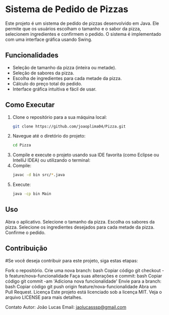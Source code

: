 # Sistema de Pedido de Pizzas

Este projeto é um sistema de pedido de pizzas desenvolvido em Java. Ele permite que os usuários escolham o tamanho e o sabor da pizza, selecionem ingredientes e confirmem o pedido. O sistema é implementado com uma interface gráfica usando Swing.

## Funcionalidades

- Seleção de tamanho da pizza (inteira ou metade).
- Seleção de sabores da pizza.
- Escolha de ingredientes para cada metade da pizza.
- Cálculo do preço total do pedido.
- Interface gráfica intuitiva e fácil de usar.

## Como Executar

1. Clone o repositório para a sua máquina local:
   ```bash
   git clone https://github.com/joaoplima04/Pizza.git

2. Navegue até o diretório do projeto:
   ```bash
   cd Pizza

2. Compile e execute o projeto usando sua IDE favorita (como Eclipse ou IntelliJ IDEA) ou utilizando o terminal:
2. Compile:
   ```bash
   javac -d bin src/*.java
2. Execute:
   ```bash
   java -cp bin Main

## Uso

Abra o aplicativo.
Selecione o tamanho da pizza.
Escolha os sabores da pizza.
Selecione os ingredientes desejados para cada metade da pizza.
Confirme o pedido.

## Contribuição

#Se você deseja contribuir para este projeto, siga estas etapas:

Fork o repositório.
Crie uma nova branch:
bash
Copiar código
git checkout -b feature/nova-funcionalidade
Faça suas alterações e commit:
bash
Copiar código
git commit -am 'Adiciona nova funcionalidade'
Envie para a branch:
bash
Copiar código
git push origin feature/nova-funcionalidade
Abra um Pull Request.
Licença
Este projeto está licenciado sob a licença MIT. Veja o arquivo LICENSE para mais detalhes.

Contato
Autor: João Lucas
Email: jaolucasssp@gmail.com
